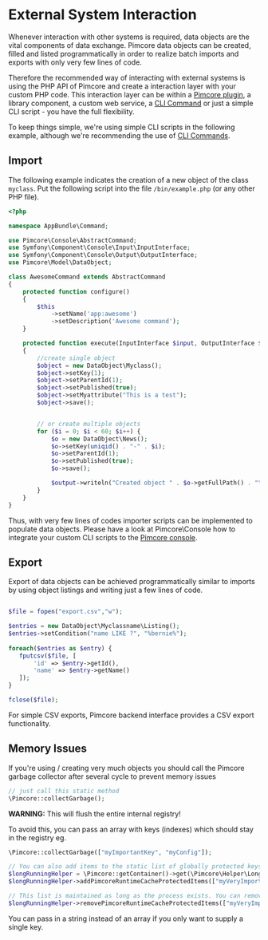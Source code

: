 # External System Interaction

Whenever interaction with other systems is required, data objects are the vital components of data exchange. 
Pimcore data objects can be created, filled and listed programmatically in order to realize batch imports and exports 
with only very few lines of code.

Therefore the recommended way of interacting with external systems is using the PHP API of Pimcore and create a 
interaction layer with your custom PHP code. This interaction layer can be within a [Pimcore plugin](../20_Extending_Pimcore/13_Bundle_Developers_Guide/README.md), a library component,
 a custom web service, a [CLI Command](../19_Development_Tools_and_Details/11_Console_CLI.md) or just a simple CLI script - you have the full flexibility.

To keep things simple, we're using simple CLI scripts in the following example, although we're recommending the use of [CLI Commands](../19_Development_Tools_and_Details/11_Console_CLI.md).

## Import
The following example indicates the creation of a new object of the class `myclass`. 
Put the following script into the file `/bin/example.php` (or any other PHP file).
```php
<?php

namespace AppBundle\Command;

use Pimcore\Console\AbstractCommand;
use Symfony\Component\Console\Input\InputInterface;
use Symfony\Component\Console\Output\OutputInterface;
use Pimcore\Model\DataObject;

class AwesomeCommand extends AbstractCommand
{
    protected function configure()
    {
        $this
            ->setName('app:awesome')
            ->setDescription('Awesome command');
    }

    protected function execute(InputInterface $input, OutputInterface $output)
    {
        //create single object
        $object = new DataObject\Myclass();
        $object->setKey(1);
        $object->setParentId(1);
        $object->setPublished(true);
        $object->setMyattribute("This is a test");
        $object->save();


        // or create multiple objects
        for ($i = 0; $i < 60; $i++) {
            $o = new DataObject\News();
            $o->setKey(uniqid() . "-" . $i);
            $o->setParentId(1);
            $o->setPublished(true);
            $o->save();

            $output->writeln("Created object " . $o->getFullPath() . "\n");
        }
    }
}
```

Thus, with very few lines of codes importer scripts can be implemented to populate data objects. Please have a look at 
Pimcore\Console how to integrate your custom CLI scripts to the [Pimcore console](../19_Development_Tools_and_Details/11_Console_CLI.md).

## Export
Export of data objects can be achieved programmatically similar to imports by using object listings and writing just a
few lines of code.
 
 ```php
 
 $file = fopen("export.csv","w");
 
 $entries = new DataObject\Myclassname\Listing();
 $entries->setCondition("name LIKE ?", "%bernie%");
  
 foreach($entries as $entry) { 
    fputcsv($file, [
        'id' => $entry->getId(),
        'name' => $entry->getName()
    ]);
 }
 
 fclose($file);
 
 ```

For simple CSV exports, Pimcore backend interface provides a CSV export functionality.
 
 
## Memory Issues
If you're using / creating very much objects you should call the Pimcore garbage collector after several cycle to 
prevent memory issues

```php
// just call this static method
\Pimcore::collectGarbage();
```

**WARNING:** This will flush the entire internal registry!

To avoid this, you can pass an array with keys (indexes) which should stay in the registry eg. 

```php 
\Pimcore::collectGarbage(["myImportantKey", "myConfig"]);

// You can also add items to the static list of globally protected keys by passing them to
$longRunningHelper = \Pimcore::getContainer()->get(\Pimcore\Helper\LongRunningHelper::class);
$longRunningHelper->addPimcoreRuntimeCacheProtectedItems(["myVeryImportantKey", "mySuperImportKey", "..."]);

// This list is maintained as long as the process exists. You can remove protected keys again by calling
$longRunningHelper->removePimcoreRuntimeCacheProtectedItems(["myVeryImportantKey", "mySuperImportKey", "..."]);

```
You can pass in a string instead of an array if you only want to supply a single key.
